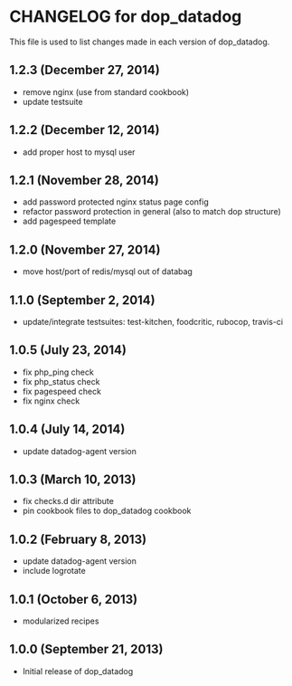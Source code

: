 # CHANGELOG for dop_datadog

This file is used to list changes made in each version of dop_datadog.

## 1.2.3 (December 27, 2014)

* remove nginx (use from standard cookbook)
* update testsuite

## 1.2.2 (December 12, 2014)

* add proper host to mysql user

## 1.2.1 (November 28, 2014)

* add password protected nginx status page config
* refactor password protection in general (also to match dop structure)
* add pagespeed template

## 1.2.0 (November 27, 2014)

* move host/port of redis/mysql out of databag

## 1.1.0 (September 2, 2014)

* update/integrate testsuites: test-kitchen, foodcritic, rubocop, travis-ci

## 1.0.5 (July 23, 2014)

* fix php_ping check
* fix php_status check
* fix pagespeed check
* fix nginx check

## 1.0.4 (July 14, 2014)

* update datadog-agent version

## 1.0.3 (March 10, 2013)

* fix checks.d dir attribute
* pin cookbook files to dop_datadog cookbook

## 1.0.2 (February 8, 2013)

* update datadog-agent version
* include logrotate

## 1.0.1 (October 6, 2013)

* modularized recipes

## 1.0.0  (September 21, 2013)

* Initial release of dop_datadog